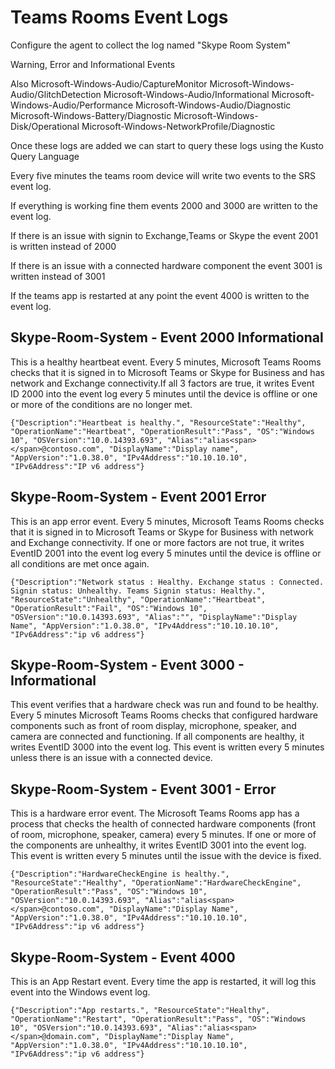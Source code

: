 # Teams Rooms Event Logs

Configure the agent to collect the log named "Skype Room System"

Warning, Error and Informational Events

Also Microsoft-Windows-Audio/CaptureMonitor
     Microsoft-Windows-Audio/GlitchDetection
     Microsoft-Windows-Audio/Informational
     Microsoft-Windows-Audio/Performance
     Microsoft-Windows-Audio/Diagnostic     
     Microsoft-Windows-Battery/Diagnostic
     Microsoft-Windows-Disk/Operational
     Microsoft-Windows-NetworkProfile/Diagnostic
     
Once these logs are added we can start to query these logs using the Kusto Query Language
     
Every five minutes the teams room device will write two events to the SRS event log.

If everything is working fine them events 2000 and 3000 are written to the event log.

If there is an issue with signin to Exchange,Teams or Skype the event 2001 is written instead of 2000

If there is an issue with a connected hardware component the event 3001 is written instead of 3001

If the teams app is restarted at any point the event 4000 is written to the event log.

## Skype-Room-System - Event 2000 Informational

This is a healthy heartbeat event. Every 5 minutes, Microsoft Teams Rooms checks that it is signed in to Microsoft Teams or Skype for Business and has network and Exchange connectivity.If all 3 factors are true, it writes Event ID 2000 into the event log every 5 minutes until the device is offline or one or more of the conditions are no longer met.

```
{"Description":"Heartbeat is healthy.", "ResourceState":"Healthy", "OperationName":"Heartbeat", "OperationResult":"Pass", "OS":"Windows 10", "OSVersion":"10.0.14393.693", "Alias":"alias<span></span>@contoso.com", "DisplayName":"Display name", "AppVersion":"1.0.38.0", "IPv4Address":"10.10.10.10", "IPv6Address":"IP v6 address"}
```

## Skype-Room-System - Event 2001 Error

This is an app error event. Every 5 minutes, Microsoft Teams Rooms checks that it is signed in to Microsoft Teams or Skype for Business with network and Exchange connectivity. If one or more factors are not true, it writes EventID 2001 into the event log every 5 minutes until the device is offline or all conditions are met once again.

```
{"Description":"Network status : Healthy. Exchange status : Connected. Signin status: Unhealthy. Teams Signin status: Healthy.", "ResourceState":"Unhealthy", "OperationName":"Heartbeat", "OperationResult":"Fail", "OS":"Windows 10", "OSVersion":"10.0.14393.693", "Alias":"", "DisplayName":"Display Name", "AppVersion":"1.0.38.0", "IPv4Address":"10.10.10.10", "IPv6Address":"ip v6 address"}
```

## Skype-Room-System - Event 3000 - Informational

This event verifies that a hardware check was run and found to be healthy. Every 5 minutes Microsoft Teams Rooms checks that configured hardware components such as front of room display, microphone, speaker, and camera are connected and functioning. If all components are healthy, it writes EventID 3000 into the event log. This event is written every 5 minutes unless there is an issue with a connected device.

## Skype-Room-System - Event 3001 - Error

This is a hardware error event. The Microsoft Teams Rooms app has a process that checks the health of connected hardware components (front of room, microphone, speaker, camera) every 5 minutes. If one or more of the components are unhealthy, it writes EventID 3001 into the event log. This event is written every 5 minutes until the issue with the device is fixed.

```
{"Description":"HardwareCheckEngine is healthy.", "ResourceState":"Healthy", "OperationName":"HardwareCheckEngine", "OperationResult":"Pass", "OS":"Windows 10", "OSVersion":"10.0.14393.693", "Alias":"alias<span></span>@contoso.com", "DisplayName":"Display Name", "AppVersion":"1.0.38.0", "IPv4Address":"10.10.10.10", "IPv6Address":"ip v6 address"}
```

## Skype-Room-System - Event 4000

This is an App Restart event. Every time the app is restarted, it will log this event into the Windows event log.

```
{"Description":"App restarts.", "ResourceState":"Healthy", "OperationName":"Restart", "OperationResult":"Pass", "OS":"Windows 10", "OSVersion":"10.0.14393.693", "Alias":"alias<span></span>@domain.com", "DisplayName":"Display Name", "AppVersion":"1.0.38.0", "IPv4Address":"10.10.10.10", "IPv6Address":"ip v6 address"}
```

